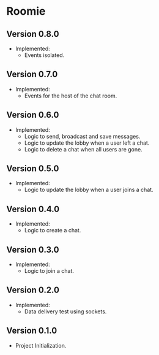 # Roomie

## Version 0.8.0

- Implemented:
  - Events isolated.

## Version 0.7.0

- Implemented:
  - Events for the host of the chat room.

## Version 0.6.0

- Implemented:
  - Logic to send, broadcast and save messages.
  - Logic to update the lobby when a user left a chat.
  - Logic to delete a chat when all users are gone.

## Version 0.5.0

- Implemented:
  - Logic to update the lobby when a user joins a chat.

## Version 0.4.0

- Implemented:
  - Logic to create a chat.

## Version 0.3.0

- Implemented:
  - Logic to join a chat.

## Version 0.2.0

- Implemented:
  - Data delivery test using sockets.

## Version 0.1.0

- Project Initialization.
